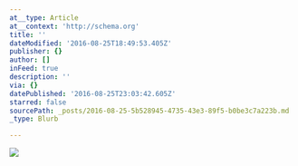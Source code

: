 ```yaml
---
at__type: Article
at__context: 'http://schema.org'
title: ''
dateModified: '2016-08-25T18:49:53.405Z'
publisher: {}
author: []
inFeed: true
description: ''
via: {}
datePublished: '2016-08-25T23:03:42.605Z'
starred: false
sourcePath: _posts/2016-08-25-5b528945-4735-43e3-89f5-b0be3c7a223b.md
_type: Blurb

---
```

![](https://the-grid-user-content.s3-us-west-2.amazonaws.com/812b60bb-9710-4ff5-8dff-dce64ee849b7.jpg)